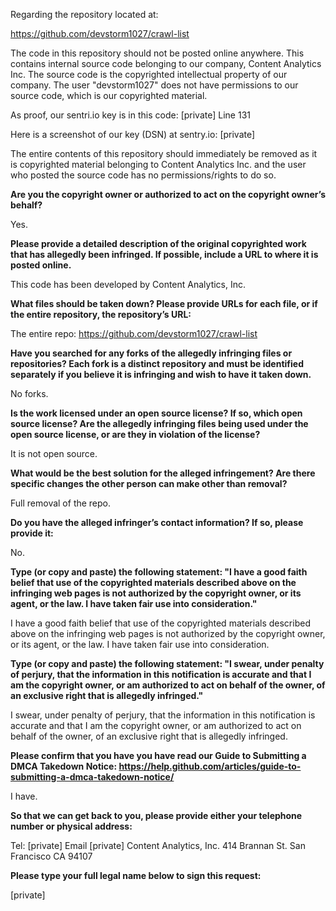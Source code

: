 Regarding the repository located at:

https://github.com/devstorm1027/crawl-list

The code in this repository should not be posted online anywhere. This contains internal source code belonging to our company, Content Analytics Inc. The source code is the copyrighted intellectual property of our company. The user "devstorm1027" does not have permissions to our source code, which is our copyrighted material.

As proof, our sentri.io key is in this code:
[private]
Line 131

Here is a screenshot of our key (DSN) at sentry.io: [private]

The entire contents of this repository should immediately be removed as it is copyrighted material belonging to Content Analytics Inc. and the user who posted the source code has no permissions/rights to do so.

**Are you the copyright owner or authorized to act on the copyright owner’s behalf?**

Yes.

**Please provide a detailed description of the original copyrighted work that has allegedly been infringed. If possible, include a URL to where it is posted online.**

This code has been developed by Content Analytics, Inc.

**What files should be taken down? Please provide URLs for each file, or if the entire repository, the repository’s URL:**

The entire repo:
https://github.com/devstorm1027/crawl-list

**Have you searched for any forks of the allegedly infringing files or repositories? Each fork is a distinct repository and must be identified separately if you believe it is infringing and wish to have it taken down.**

No forks.

**Is the work licensed under an open source license? If so, which open source license? Are the allegedly infringing files being used under the open source license, or are they in violation of the license?**

It is not open source.

**What would be the best solution for the alleged infringement? Are there specific changes the other person can make other than removal?**

Full removal of the repo.

**Do you have the alleged infringer’s contact information? If so, please provide it:**

No.

**Type (or copy and paste) the following statement: "I have a good faith belief that use of the copyrighted materials described above on the infringing web pages is not authorized by the copyright owner, or its agent, or the law. I have taken fair use into consideration."**

I have a good faith belief that use of the copyrighted materials described above on the infringing web pages is not authorized by the copyright owner, or its agent, or the law. I have taken fair use into consideration.

**Type (or copy and paste) the following statement: "I swear, under penalty of perjury, that the information in this notification is accurate and that I am the copyright owner, or am authorized to act on behalf of the owner, of an exclusive right that is allegedly infringed."**

I swear, under penalty of perjury, that the information in this notification is accurate and that I am the copyright owner, or am authorized to act on behalf of the owner, of an exclusive right that is allegedly infringed.

**Please confirm that you have you have read our Guide to Submitting a DMCA Takedown Notice: https://help.github.com/articles/guide-to-submitting-a-dmca-takedown-notice/**

I have.

**So that we can get back to you, please provide either your telephone number or physical address:**

Tel: [private]
Email [private]
Content Analytics, Inc.
414 Brannan St.
San Francisco CA 94107

**Please type your full legal name below to sign this request:**

[private]

